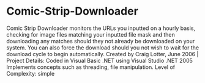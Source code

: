 Comic-Strip-Downloader
======================

Comic Strip Downloader monitors the URLs you inputted on a hourly basis, checking for image files matching your inputted file mask and then downloading any matches should they not already be downloaded on your system. You can also force the download should you not wish to wait for the download cycle to begin automatically.  Created by Craig Lotter, June 2006 | Project Details:  Coded in Visual Basic .NET using Visual Studio .NET 2005 Implements concepts such as threading, file manipulation. Level of Complexity: simple
